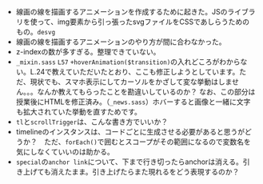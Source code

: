 - 線画の線を描画するアニメーションを作成するために起きた。JSのライブラリを使って、img要素から引っ張ったsvgファイルをCSSであしらうためのもの。`desvg`
- 線画の線を描画するアニメーションのやり方が間に合わなかった。
- z-indexの数が多すぎる。整理できていない。
- `_mixin.sass` `L57` `+hoverAnimation($transition)`の入れどころがわからない。L.24で教えていただいたとおり、ここも修正しようとしています。ただ、現状でも、スマホ表示にしてカーソルをかざして変な挙動はしません。。。なんか教えてもらったことを勘違いしているのか？ なお、この部分は授業後にHTMLを修正済み。（`_news.sass`）ホバーすると画像と一緒に文字も拡大されていた挙動を直すためです。
- `tl`と`scrollTrigger`は、こんな書き方でいいか？
- timelineのインスタンスは、コードごとに生成させる必要があると思うがどうか？　ただ、`forEach()`で囲むとスコープがその範囲になるので変数名を気にしなくていいのは助かる。
- `special`の`anchor link`について、下まで行き切ったらanchorは消える。引き上げても消えたまま。引き上げたらまた現れるをどう表現するのか？

